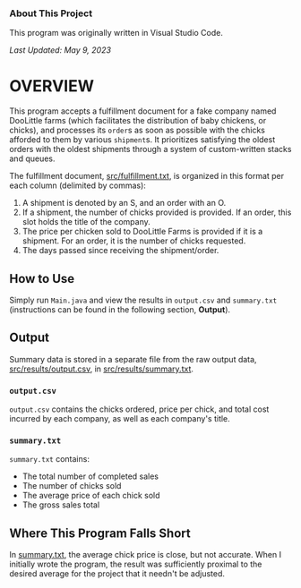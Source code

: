 ### About This Project
This program was originally written in Visual Studio Code.

_Last Updated: May 9, 2023_

# OVERVIEW
This program accepts a fulfillment document for a fake company named DooLittle
farms (which facilitates the distribution of baby chickens, or chicks), and
processes its `order`s as soon as possible with the chicks afforded to them by
various `shipment`s. It prioritizes satisfying the oldest orders with the oldest
shipments through a system of custom-written stacks and queues.

The fulfillment document, [src/fulfillment.txt](src/fulfillment.txt), is
organized in this format per each column (delimited by commas):

1. A shipment is denoted by an S, and an order with an O.
2. If a shipment, the number of chicks provided is provided. If an order, this
slot holds the title of the company.
3. The price per chicken sold to DooLittle Farms is provided if it is a
shipment. For an order, it is the number of chicks requested. 
4. The days passed since receiving the shipment/order.

## How to Use
Simply run `Main.java` and view the results in `output.csv` and `summary.txt`
(instructions can be found in the following section, **Output**).

## Output
Summary data is stored in a separate file from the raw output data,
[src/results/output.csv](src/results/output.csv), in
[src/results/summary.txt](src/results/summary.txt).

### `output.csv`
`output.csv` contains the chicks ordered, price per chick, and total cost
incurred by each company, as well as each company's title.

### `summary.txt`
`summary.txt` contains:

- The total number of completed sales
- The number of chicks sold
- The average price of each chick sold
- The gross sales total

## Where This Program Falls Short
In [summary.txt](src/results/summary.txt), the average chick price is
close, but not accurate. When I initially wrote the program, the result was
sufficiently proximal to the desired average for the project that it needn't be
adjusted.

